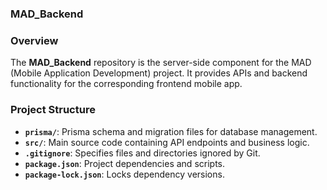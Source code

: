 ### MAD_Backend

### Overview
The **MAD_Backend** repository is the server-side component for the MAD (Mobile Application Development) project. It provides APIs and backend functionality for the corresponding frontend mobile app.

### Project Structure
- **`prisma/`**: Prisma schema and migration files for database management.
- **`src/`**: Main source code containing API endpoints and business logic.
- **`.gitignore`**: Specifies files and directories ignored by Git.
- **`package.json`**: Project dependencies and scripts.
- **`package-lock.json`**: Locks dependency versions.
